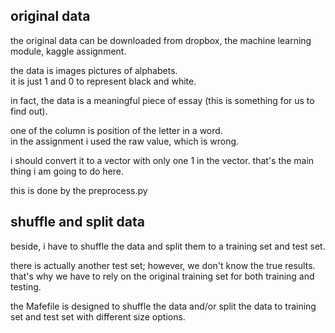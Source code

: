 original data
----------------

the original data can be downloaded from dropbox, the machine learning module, kaggle assignment.

the data is images pictures of alphabets.  
it is just 1 and 0 to represent black and white.

in fact, the data is a meaningful piece of essay (this is something for us to find out).

one of the column is position of the letter in a word.  
in the assignment i used the raw value, which is wrong.

i should convert it to a vector with only one 1 in the vector.
that's the main thing i am going to do here.

this is done by the preprocess.py


shuffle and split data
---------------------------

beside, i have to shuffle the data and split them to a training set and test set.

there is actually another test set; however, we don't know the true results.
that's why we have to rely on the original training set for both training and testing.

the Mafefile is designed to shuffle the data and/or split the data to training set and test set with different size options.
